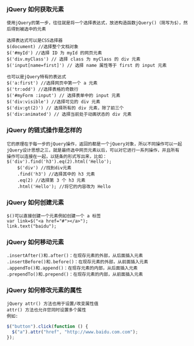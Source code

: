 ### jQuery 如何获取元素

    使用jQuery的第一步，往往就是将一个选择表达式，放进构造函数jQuery()（简写为$），然后得到被选中的元素

    选择表达式可以是CSS选择器
    $(document) //选择整个文档对象
    $('#myId') //选择 ID 为 myId 的网页元素
    $('div.myClass') // 选择 class 为 myClass 的 div 元素
    $('input[name=first]') // 选择 name 属性等于 first 的 input 元素

    也可以是jQuery特有的表达式
    $('a:first') //选择网页中第一个 a 元素
    $('tr:odd') //选择表格的奇数行
    $('#myForm :input') // 选择表单中的 input 元素
    $('div:visible') //选择可见的 div 元素
    $('div:gt(2)') // 选择所有的 div 元素，除了前三个
    $('div:animated') // 选择当前处于动画状态的 div 元素

### jQuery 的链式操作是怎样的

    它的原理在于每一步的jQuery操作，返回的都是一个jQuery对象，所以不同操作可以一起
    jQuery设计思想之三，就是最终选中网页元素以后，可以对它进行一系列操作，并且所有
    操作可以连接在一起，以链条的形式写出来，比如：
    $('div').find('h3').eq(2).html('Hello');
        $('div') //找到div元素
        .find('h3') //选择其中的 h3 元素　　　
        .eq(2) //选择第 3 个 h3 元素　　　
        .html('Hello'); //将它的内容改为 Hello

### jQuery 如何创建元素

    $()可以直接创建一个元素例如创建一个 a 标签
    var link=$("<a href="#"></a>");
    link.text("baidu");

### jQuery 如何移动元素

    .insertAfter()和.after()：在现存元素的外部，从后面插入元素
    .insertBefore()和.before()：在现存元素的外部，从前面插入元素
    .appendTo()和.append()：在现存元素的内部，从后面插入元素
    .prependTo()和.prepend()：在现存元素的内部，从前面插入元素

### jQuery 如何修改元素的属性

    jQuery attr() 方法也用于设置/改变属性值
    attr() 方法也允许您同时设置多个属性
    例如:

```javascript
$("button").click(function () {
  $("a").attr("href", "http://www.baidu.com.com");
});
```
